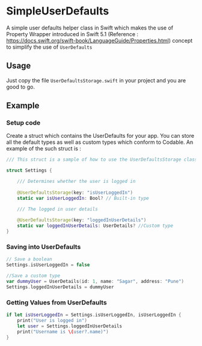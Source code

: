 # SimpleUserDefaults
A simple user defaults helper class in Swift which makes the use of Property Wrapper introduced in Swift 5.1 (Reference : https://docs.swift.org/swift-book/LanguageGuide/Properties.html) concept to simplify the use of `UserDefaults`

## Usage
Just copy the file `UserDefaultsStorage.swift` in your project and you are good to go.

## Example

### Setup code

Create a struct which contains the UserDefaults for your app. You can store all the default types as well as custom types which conform to Codable. An example of the such struct is :

```Swift
/// This struct is a sample of how to use the UserDefaultsStorage class to store and get UserDefaults in your app.

struct Settings {

    /// Determines whether the user is logged in
    
    @UserDefaultsStorage(key: "isUserLoggedIn")
    static var isUserLoggedIn: Bool? // Built-in type

    /// The logged in user details
    
    @UserDefaultsStorage(key: "loggedInUserDetails")
    static var loggedInUserDetails: UserDetails? //Custom type
}
```
### Saving into UserDefaults

```Swift
// Save a boolean
Settings.isUserLoggedIn = false

//Save a custom type
var dummyUser = UserDetails(id: 1, name: "Sagar", address: "Pune")
Settings.loggedInUserDetails = dummyUser

```

### Getting Values from UserDefaults

```Swift
if let isUserLoggedIn = Settings.isUserLoggedIn, isUserLoggedIn {
    print("User is logged in")
    let user = Settings.loggedInUserDetails
    print("Username is \(user?.name)")
}
```

